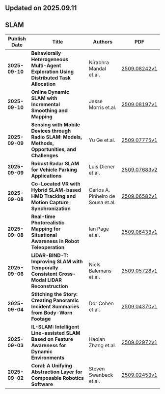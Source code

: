 ## Updated on 2025.09.11

## SLAM

|Publish Date|Title|Authors|PDF|
|---|---|---|---|
|**2025-09-10**|**Behaviorally Heterogeneous Multi-Agent Exploration Using Distributed Task Allocation**|Nirabhra Mandal et.al.|[2509.08242v1](http://arxiv.org/abs/2509.08242v1)|
|**2025-09-10**|**Online Dynamic SLAM with Incremental Smoothing and Mapping**|Jesse Morris et.al.|[2509.08197v1](http://arxiv.org/abs/2509.08197v1)|
|**2025-09-09**|**Sensing with Mobile Devices through Radio SLAM: Models, Methods, Opportunities, and Challenges**|Yu Ge et.al.|[2509.07775v1](http://arxiv.org/abs/2509.07775v1)|
|**2025-09-09**|**Robust Radar SLAM for Vehicle Parking Applications**|Luis Diener et.al.|[2509.07683v2](http://arxiv.org/abs/2509.07683v2)|
|**2025-09-08**|**Co-Located VR with Hybrid SLAM-based HMD Tracking and Motion Capture Synchronization**|Carlos A. Pinheiro de Sousa et.al.|[2509.06582v1](http://arxiv.org/abs/2509.06582v1)|
|**2025-09-08**|**Real-time Photorealistic Mapping for Situational Awareness in Robot Teleoperation**|Ian Page et.al.|[2509.06433v1](http://arxiv.org/abs/2509.06433v1)|
|**2025-09-06**|**LiDAR-BIND-T: Improving SLAM with Temporally Consistent Cross-Modal LiDAR Reconstruction**|Niels Balemans et.al.|[2509.05728v1](http://arxiv.org/abs/2509.05728v1)|
|**2025-09-04**|**Stitching the Story: Creating Panoramic Incident Summaries from Body-Worn Footage**|Dor Cohen et.al.|[2509.04370v1](http://arxiv.org/abs/2509.04370v1)|
|**2025-09-03**|**IL-SLAM: Intelligent Line-assisted SLAM Based on Feature Awareness for Dynamic Environments**|Haolan Zhang et.al.|[2509.02972v1](http://arxiv.org/abs/2509.02972v1)|
|**2025-09-02**|**Coral: A Unifying Abstraction Layer for Composable Robotics Software**|Steven Swanbeck et.al.|[2509.02453v1](http://arxiv.org/abs/2509.02453v1)|

